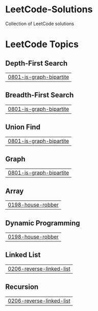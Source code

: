 # LeetCode-Solutions
Collection of LeetCode solutions

<!---LeetCode Topics Start-->
# LeetCode Topics
## Depth-First Search
|  |
| ------- |
| [0801-is-graph-bipartite](https://github.com/SamBisaria/LeetCode-Solutions/tree/master/0801-is-graph-bipartite) |
## Breadth-First Search
|  |
| ------- |
| [0801-is-graph-bipartite](https://github.com/SamBisaria/LeetCode-Solutions/tree/master/0801-is-graph-bipartite) |
## Union Find
|  |
| ------- |
| [0801-is-graph-bipartite](https://github.com/SamBisaria/LeetCode-Solutions/tree/master/0801-is-graph-bipartite) |
## Graph
|  |
| ------- |
| [0801-is-graph-bipartite](https://github.com/SamBisaria/LeetCode-Solutions/tree/master/0801-is-graph-bipartite) |
## Array
|  |
| ------- |
| [0198-house-robber](https://github.com/SamBisaria/LeetCode-Solutions/tree/master/0198-house-robber) |
## Dynamic Programming
|  |
| ------- |
| [0198-house-robber](https://github.com/SamBisaria/LeetCode-Solutions/tree/master/0198-house-robber) |
## Linked List
|  |
| ------- |
| [0206-reverse-linked-list](https://github.com/SamBisaria/LeetCode-Solutions/tree/master/0206-reverse-linked-list) |
## Recursion
|  |
| ------- |
| [0206-reverse-linked-list](https://github.com/SamBisaria/LeetCode-Solutions/tree/master/0206-reverse-linked-list) |
<!---LeetCode Topics End-->